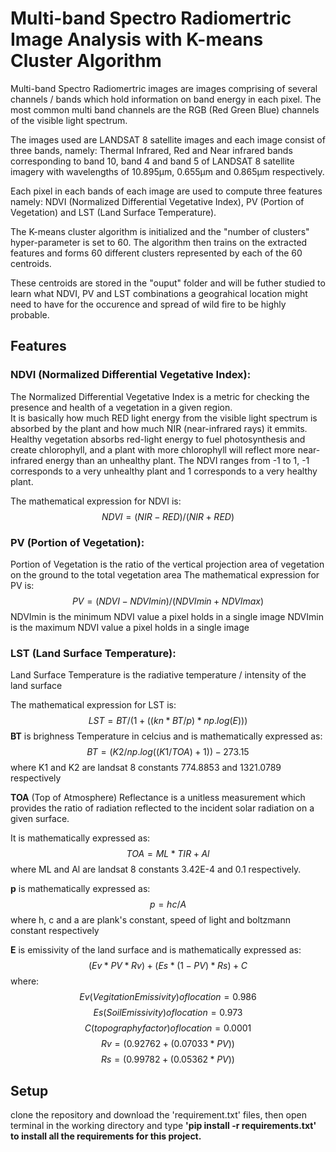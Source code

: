 # Multi-band Spectro Radiomertric Image Analysis with K-means Cluster Algorithm

Multi-band Spectro Radiomertric images are images comprising of several channels / bands which hold information on band energy in each pixel.
The most common multi band channels are the RGB (Red Green Blue) channels of the visible light spectrum.

The images used are LANDSAT 8 satellite images and each image consist of three bands, namely: Thermal Infrared, Red and Near infrared bands corresponding to band 10, band 4 and band 5 of LANDSAT 8 satellite imagery with wavelengths of 10.895µm, 0.655µm and 0.865µm respectively.

Each pixel in each bands of each image are used to compute three features namely: NDVI (Normalized Differential Vegetative Index), PV (Portion of Vegetation) and LST (Land Surface Temperature).

The K-means cluster algorithm is initialized and the "number of clusters" hyper-parameter is set to 60.
The algorithm then trains on the extracted features and forms 60 different clusters represented by each of the 60 centroids.

These centroids are stored in the "ouput" folder and will be futher studied to learn what NDVI, PV and LST combinations a geograhical location might need to have for the occurence and spread of wild fire to be highly probable.


## Features

### NDVI (Normalized Differential Vegetative Index):
The Normalized Differential Vegetative Index is a metric for checking the presence and health of a vegetation in a given region.<br>
It is basically how much RED light energy from the visible light spectrum is absorbed by the plant and how much NIR (near-infrared rays) it emmits.<br>
Healthy vegetation absorbs red-light energy to fuel photosynthesis and create chlorophyll, and a plant with more chlorophyll will reflect more near-infrared energy than an unhealthy plant.
The NDVI ranges from -1 to 1, -1 corresponds to a very unhealthy plant and 1 corresponds to a very healthy plant.

The mathematical expression for NDVI is:
$$ NDVI = (NIR - RED) / (NIR + RED) $$



### PV (Portion of Vegetation):
Portion of Vegetation is the ratio of the vertical projection area of vegetation on the ground to the total vegetation area
The mathematical expression for PV is:
$$ PV = (NDVI - NDVImin) / (NDVImin + NDVImax) $$
NDVImin is the minimum NDVI value a pixel holds in a single image
NDVImin is the maximum NDVI value a pixel holds in a single image



### LST (Land Surface Temperature):
Land Surface Temperature is the radiative temperature / intensity of the land surface

The mathematical expression for LST is:
$$ LST = BT / ( 1 + ( ( kn * BT / p ) * np.log(E) ) ) $$
**BT** is brighness Temperature in celcius and is mathematically expressed as:
$$ BT = (K2 / np.log( ( K1 / TOA ) + 1 )) - 273.15 $$
where K1 and K2 are landsat 8 constants 774.8853 and 1321.0789 respectively

**TOA** (Top of Atmosphere) Reflectance is a unitless measurement which provides the ratio of radiation reflected to the incident solar radiation on a given surface.

It is mathematically expressed as:
$$ TOA = ML * TIR + Al $$
where ML and Al are landsat 8 constants 3.42E-4 and 0.1 respectively.

**p** is mathematically expressed as:
$$ p = hc/A $$
where h, c and a are plank's constant, speed of light and boltzmann constant respectively

**E** is emissivity of the land surface and is mathematically expressed as:<br>
$$ ( Ev * PV * Rv ) + ( Es * ( 1 - PV ) * Rs ) + C $$
where:
$$ Ev (Vegitation Emissivity) of location = 0.986 $$
$$ Es (Soil Emissivity) of location = 0.973 $$
$$ C (topography factor) of location = 0.0001 $$
$$ Rv = (0.92762 + (0.07033*PV)) $$
$$ Rs = (0.99782 + (0.05362 * PV)) $$



## Setup
clone the repository and download the 'requirement.txt' files, then open terminal in the working directory and  type <strong>'pip install -r requirements.txt'<strong> to install all the requirements for this project.
